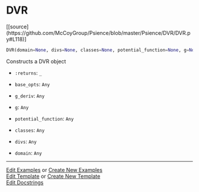 # <a id="Psience.DVR.DVR.DVR">DVR</a>
<div class="docs-source-link" markdown="1">
[[source](https://github.com/McCoyGroup/Psience/blob/master/Psience/DVR/DVR.py#L118)]
</div>

```python
DVR(domain=None, divs=None, classes=None, potential_function=None, g=None, g_deriv=None, scf=False, potential_optimize=False, **base_opts): 
```
Constructs a DVR object
- `:returns`: `_`
    >
- `base_opts`: `Any`
    >
- `g_deriv`: `Any`
    >
- `g`: `Any`
    >
- `potential_function`: `Any`
    >
- `classes`: `Any`
    >
- `divs`: `Any`
    >
- `domain`: `Any`
    > 





___

[Edit Examples](https://github.com/McCoyGroup/Psience/edit/gh-pages/ci/examples/Psience/DVR/DVR/DVR.md) or 
[Create New Examples](https://github.com/McCoyGroup/Psience/new/gh-pages/?filename=ci/examples/Psience/DVR/DVR/DVR.md) <br/>
[Edit Template](https://github.com/McCoyGroup/Psience/edit/gh-pages/ci/docs/Psience/DVR/DVR/DVR.md) or 
[Create New Template](https://github.com/McCoyGroup/Psience/new/gh-pages/?filename=ci/docs/templates/Psience/DVR/DVR/DVR.md) <br/>
[Edit Docstrings](https://github.com/McCoyGroup/Psience/edit/master/Psience/DVR/DVR.py#L118?message=Update%20Docs)